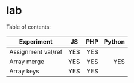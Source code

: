 lab
===
Table of contents:

| Experiment          | JS        | PHP       |    Python |
| ------------------- |:---------:| ---------:| ---------:|
| Assignment val/ref  | YES       | YES       |        |
| Array merge         | YES       | YES       | YES       |
| Array keys          | YES       | YES       |       |

